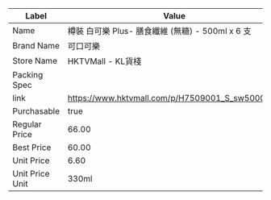 | Label           | Value                                           |
| --------------- | ----------------------------------------------- |
| Name            | 樽裝 白可樂 Plus- 膳食纖維 (無糖) - 500ml x 6 支            |
| Brand Name      | 可口可樂                                            |
| Store Name      | HKTVMall - KL貨棧                                 |
| Packing Spec    |                                                 |
| link            | https://www.hktvmall.com/p/H7509001_S_sw5000612 |
| Purchasable     | true                                            |
| Regular Price   | 66.00                                           |
| Best Price      | 60.00                                           |
| Unit Price      | 6.60                                            |
| Unit Price Unit | 330ml                                           |
